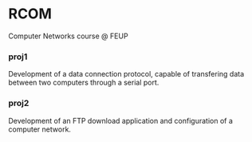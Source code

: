 # RCOM
Computer Networks course @ FEUP

### proj1

Development of a data connection protocol, capable of transfering data between two computers through a serial port.

### proj2

Development of an FTP download application and configuration of a computer network.
